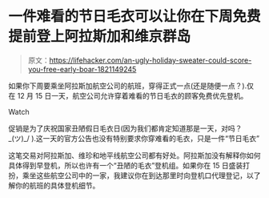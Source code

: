 # 一件难看的节日毛衣可以让你在下周免费提前登上阿拉斯加和维京群岛

> 原文：<https://lifehacker.com/an-ugly-holiday-sweater-could-score-you-free-early-boar-1821149245>

如果你下周要乘坐阿拉斯加航空公司的航班，穿得正式一点(还是随便一点？).仅在 12 月 15 日一天，航空公司允许穿着难看的节日毛衣的顾客免费优先登机。

Watch

促销是为了庆祝国家丑陋假日毛衣日(因为我们都肯定知道那是一天，对吗？\_(ツ)_/ ).这一天的官方公告也没有特别要求你穿难看的毛衣，只是一件“节日毛衣”

这笔交易对阿拉斯加、维珍和地平线航空公司都有好处。阿拉斯加没有解释你如何具体得到早登机，所以也许有一个“丑陋的毛衣”登机组。如果你在 15 日盛装打扮，乘坐这些航空公司中的一家，我建议你在到达那里时向登机口代理登记，以了解你的航班的具体登机细节。